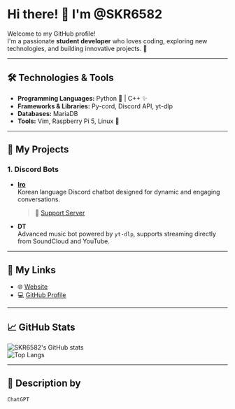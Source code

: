 # Hi there! 👋 I'm **@SKR6582**

Welcome to my GitHub profile!  
I'm a passionate **student developer** who loves coding, exploring new technologies, and building innovative projects. 🚀  

---

## 🛠️ Technologies & Tools
- **Programming Languages:** Python 🐍 | C++ ✨  
- **Frameworks & Libraries:** Py-cord, Discord API, yt-dlp  
- **Databases:** MariaDB  
- **Tools:** Vim, Raspberry Pi 5, Linux 🐧  

---

## 🌟 My Projects
### **1. Discord Bots**  
- **[Iro](https://discord.com/oauth2/authorize?client_id=1194590922667737188)**  
  Korean language Discord chatbot designed for dynamic and engaging conversations.  
  > 🔗 [Support Server](https://discord.gg/ZgpatnhCUF)

- **DT**  
  Advanced music bot powered by `yt-dlp`, supports streaming directly from SoundCloud and YouTube.  

---

## 🔗 My Links
- 🌐 [Website](https://stars-website.vercel.app/)  
- 💻 [GitHub Profile](https://github.com/SKR6582)  

---

## 📈 GitHub Stats
![SKR6582's GitHub stats](https://github-readme-stats.vercel.app/api?username=SKR6582&show_icons=true&theme=radical)  
![Top Langs](https://github-readme-stats.vercel.app/api/top-langs/?username=SKR6582&layout=compact&theme=radical)

---

## 💬 Description by
    ChatGPT